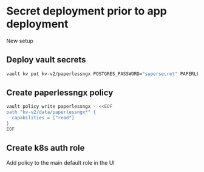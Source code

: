 # Secret deployment prior to app deployment

New setup

## Deploy vault secrets

```bash
vault kv put kv-v2/paperlessngx POSTGRES_PASSWORD="supersecret" PAPERLESS_ADMIN_USER="admin" PAPERLESS_ADMIN_PASSWORD="adminpass"
```

## Create paperlessngx policy

```bash
vault policy write paperlessngx - <<EOF
path "kv-v2/data/paperlessngx*" {
  capabilities = ["read"]
}
EOF
```

## Create k8s auth role

Add policy to the main default role in the UI